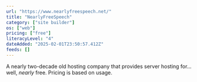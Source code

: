 ```yaml
---
url: "https://www.nearlyfreespeech.net/"
title: "NearlyFreeSpeech"
category: ["site builder"]
os: ["web"]
pricing: ["free"]
literacyLevel: "4"
dateAdded: "2025-02-01T23:50:57.412Z"
feeds: []
---
```


A nearly two-decade old hosting company that provides server hosting for... well, _nearly_ free. Pricing is based on usage.
